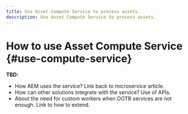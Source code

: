 ```yaml
---
title: Use Asset Compute Service to process assets.
description: Use Asset Compute Service to process assets.
---
```


# How to use Asset Compute Service {#use-compute-service}

**TBD:**

* How AEM uses the service? Link back to microservice article.
* How can other solutions integrate with the service? Use of APIs.
* About the need for custom workers when OOTB services are not enough. Link to how to extend.
